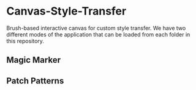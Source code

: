 # Canvas-Style-Transfer
Brush-based interactive canvas for custom style transfer. We have two different modes of the application that can be loaded from each folder in this repository. 

## Magic Marker  

## Patch Patterns
